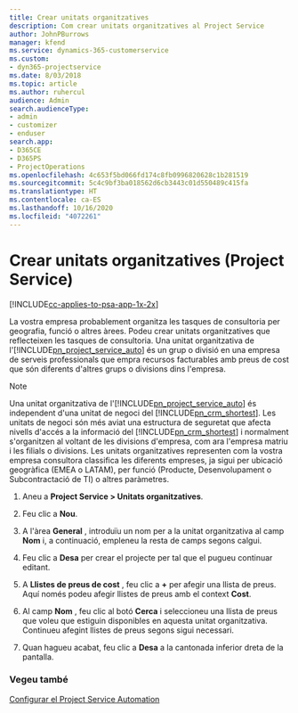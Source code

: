 ```yaml
---
title: Crear unitats organitzatives
description: Com crear unitats organitzatives al Project Service
author: JohnPBurrows
manager: kfend
ms.service: dynamics-365-customerservice
ms.custom:
- dyn365-projectservice
ms.date: 8/03/2018
ms.topic: article
ms.author: ruhercul
audience: Admin
search.audienceType:
- admin
- customizer
- enduser
search.app:
- D365CE
- D365PS
- ProjectOperations
ms.openlocfilehash: 4c653f5bd066fd174c8fb0996820628c1b281519
ms.sourcegitcommit: 5c4c9bf3ba018562d6cb3443c01d550489c415fa
ms.translationtype: HT
ms.contentlocale: ca-ES
ms.lasthandoff: 10/16/2020
ms.locfileid: "4072261"
---
```

# <a name="create-organizational-units-project-service"></a>Crear unitats organitzatives (Project Service)

[!INCLUDE[cc-applies-to-psa-app-1x-2x](../includes/cc-applies-to-psa-app-1x-2x.md)]

La vostra empresa probablement organitza les tasques de consultoria per geografia, funció o altres àrees. Podeu crear unitats organitzatives que reflecteixen les tasques de consultoria. Una unitat organitzativa de l'[!INCLUDE[pn_project_service_auto](../includes/pn-project-service-auto.md)] és un grup o divisió en una empresa de serveis professionals que empra recursos facturables amb preus de cost que són diferents d'altres grups o divisions dins l'empresa.  
  
> [!NOTE]
>  Una unitat organitzativa de l'[!INCLUDE[pn_project_service_auto](../includes/pn-project-service-auto.md)] és independent d'una unitat de negoci del [!INCLUDE[pn_crm_shortest](../includes/pn-crm-shortest.md)]. Les unitats de negoci són més aviat una estructura de seguretat que afecta nivells d'accés a la informació del [!INCLUDE[pn_crm_shortest](../includes/pn-crm-shortest.md)] i normalment s'organitzen al voltant de les divisions d'empresa, com ara l'empresa matriu i les filials o divisions. Les unitats organitzatives representen com la vostra empresa consultora classifica les diferents empreses, ja sigui per ubicació geogràfica (EMEA o LATAM), per funció (Producte, Desenvolupament o Subcontractació de TI) o altres paràmetres.  
  
1.  Aneu a **Project Service > Unitats organitzatives**.  
  
2.  Feu clic a **Nou**.  
  
3.  A l'àrea **General** , introduïu un nom per a la unitat organitzativa al camp **Nom** i, a continuació, empleneu la resta de camps segons calgui.  
  
4.  Feu clic a **Desa** per crear el projecte per tal que el pugueu continuar editant.  
  
5.  A **Llistes de preus de cost** , feu clic a **+** per afegir una llista de preus. Aquí només podeu afegir llistes de preus amb el context **Cost**.  
  
6.  Al camp **Nom** , feu clic al botó **Cerca** i seleccioneu una llista de preus que voleu que estiguin disponibles en aquesta unitat organitzativa. Continueu afegint llistes de preus segons sigui necessari.  
  
7.  Quan hagueu acabat, feu clic a **Desa** a la cantonada inferior dreta de la pantalla.  
  
### <a name="see-also"></a>Vegeu també  
 [Configurar el Project Service Automation](../psa/configure.md)
